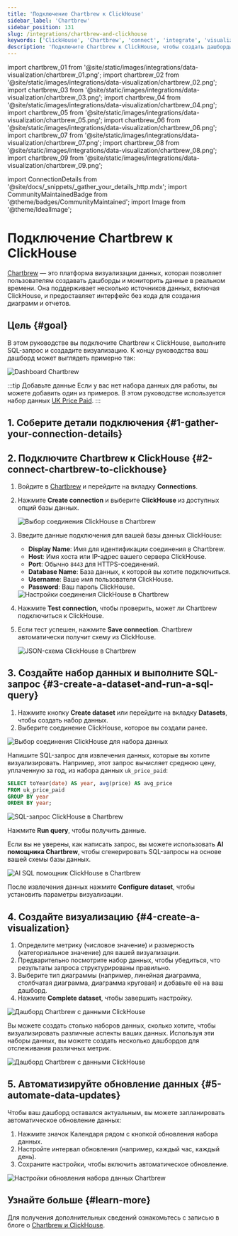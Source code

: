 ```yaml
---
title: 'Подключение Chartbrew к ClickHouse'
sidebar_label: 'Chartbrew'
sidebar_position: 131
slug: /integrations/chartbrew-and-clickhouse
keywords: ['ClickHouse', 'Chartbrew', 'connect', 'integrate', 'visualization']
description: 'Подключите Chartbrew к ClickHouse, чтобы создать дашборды и отчеты для клиентов в реальном времени.'
---
```


import chartbrew_01 from '@site/static/images/integrations/data-visualization/chartbrew_01.png';
import chartbrew_02 from '@site/static/images/integrations/data-visualization/chartbrew_02.png';
import chartbrew_03 from '@site/static/images/integrations/data-visualization/chartbrew_03.png';
import chartbrew_04 from '@site/static/images/integrations/data-visualization/chartbrew_04.png';
import chartbrew_05 from '@site/static/images/integrations/data-visualization/chartbrew_05.png';
import chartbrew_06 from '@site/static/images/integrations/data-visualization/chartbrew_06.png';
import chartbrew_07 from '@site/static/images/integrations/data-visualization/chartbrew_07.png';
import chartbrew_08 from '@site/static/images/integrations/data-visualization/chartbrew_08.png';
import chartbrew_09 from '@site/static/images/integrations/data-visualization/chartbrew_09.png';

import ConnectionDetails from '@site/docs/_snippets/_gather_your_details_http.mdx';
import CommunityMaintainedBadge from '@theme/badges/CommunityMaintained';
import Image from '@theme/IdealImage';


# Подключение Chartbrew к ClickHouse

<CommunityMaintainedBadge/>

[Chartbrew](https://chartbrew.com) — это платформа визуализации данных, которая позволяет пользователям создавать дашборды и мониторить данные в реальном времени. Она поддерживает несколько источников данных, включая ClickHouse, и предоставляет интерфейс без кода для создания диаграмм и отчетов.

## Цель {#goal}

В этом руководстве вы подключите Chartbrew к ClickHouse, выполните SQL-запрос и создадите визуализацию. К концу руководства ваш дашборд может выглядеть примерно так:

<Image img={chartbrew_01} size="lg" alt="Dashboard Chartbrew" />

:::tip Добавьте данные
Если у вас нет набора данных для работы, вы можете добавить один из примеров. В этом руководстве используется набор данных [UK Price Paid](/getting-started/example-datasets/uk-price-paid.md).
:::

## 1. Соберите детали подключения {#1-gather-your-connection-details}

<ConnectionDetails />

## 2. Подключите Chartbrew к ClickHouse {#2-connect-chartbrew-to-clickhouse}

1. Войдите в [Chartbrew](https://chartbrew.com/login) и перейдите на вкладку **Connections**.
2. Нажмите **Create connection** и выберите **ClickHouse** из доступных опций базы данных.

   <Image img={chartbrew_02} size="lg" alt="Выбор соединения ClickHouse в Chartbrew" />

3. Введите данные подключения для вашей базы данных ClickHouse:

   - **Display Name**: Имя для идентификации соединения в Chartbrew.
   - **Host**: Имя хоста или IP-адрес вашего сервера ClickHouse.
   - **Port**: Обычно `8443` для HTTPS-соединений.
   - **Database Name**: База данных, к которой вы хотите подключиться.
   - **Username**: Ваше имя пользователя ClickHouse.
   - **Password**: Ваш пароль ClickHouse.

   <Image img={chartbrew_03} size="lg" alt="Настройки соединения ClickHouse в Chartbrew" />

4. Нажмите **Test connection**, чтобы проверить, может ли Chartbrew подключиться к ClickHouse.
5. Если тест успешен, нажмите **Save connection**. Chartbrew автоматически получит схему из ClickHouse.

   <Image img={chartbrew_04} size="lg" alt="JSON-схема ClickHouse в Chartbrew" />

## 3. Создайте набор данных и выполните SQL-запрос {#3-create-a-dataset-and-run-a-sql-query}

  1. Нажмите кнопку **Create dataset** или перейдите на вкладку **Datasets**, чтобы создать набор данных.
  2. Выберите соединение ClickHouse, которое вы создали ранее.

  <Image img={chartbrew_05} size="lg" alt="Выбор соединения ClickHouse для набора данных" />

  Напишите SQL-запрос для извлечения данных, которые вы хотите визуализировать. Например, этот запрос вычисляет среднюю цену, уплаченную за год, из набора данных `uk_price_paid`:

  ```sql
  SELECT toYear(date) AS year, avg(price) AS avg_price
  FROM uk_price_paid
  GROUP BY year
  ORDER BY year;
  ```

  <Image img={chartbrew_07} size="lg" alt="SQL-запрос ClickHouse в Chartbrew" />

  Нажмите **Run query**, чтобы получить данные.

  Если вы не уверены, как написать запрос, вы можете использовать **AI помощника Chartbrew**, чтобы сгенерировать SQL-запросы на основе вашей схемы базы данных.

<Image img={chartbrew_06} size="lg" alt="AI SQL помощник ClickHouse в Chartbrew" />

После извлечения данных нажмите **Configure dataset**, чтобы установить параметры визуализации.

## 4. Создайте визуализацию {#4-create-a-visualization}
   
  1. Определите метрику (числовое значение) и размерность (категориальное значение) для вашей визуализации.
  2. Предварительно посмотрите набор данных, чтобы убедиться, что результаты запроса структурированы правильно.
  3. Выберите тип диаграммы (например, линейная диаграмма, столбчатая диаграмма, диаграмма круговая) и добавьте её на ваш дашборд.
  4. Нажмите **Complete dataset**, чтобы завершить настройку.

  <Image img={chartbrew_08} size="lg" alt="Дашборд Chartbrew с данными ClickHouse" />

  Вы можете создать столько наборов данных, сколько хотите, чтобы визуализировать различные аспекты ваших данных. Используя эти наборы данных, вы можете создать несколько дашбордов для отслеживания различных метрик.

  <Image img={chartbrew_01} size="lg" alt="Дашборд Chartbrew с данными ClickHouse" />

## 5. Автоматизируйте обновление данных {#5-automate-data-updates}
   
  Чтобы ваш дашборд оставался актуальным, вы можете запланировать автоматическое обновление данных:

  1. Нажмите значок Календаря рядом с кнопкой обновления набора данных.
  2. Настройте интервал обновления (например, каждый час, каждый день).
  3. Сохраните настройки, чтобы включить автоматическое обновление.

  <Image img={chartbrew_09} size="lg" alt="Настройки обновления набора данных Chartbrew" />

## Узнайте больше {#learn-more}

Для получения дополнительных сведений ознакомьтесь с записью в блоге о [Chartbrew и ClickHouse](https://chartbrew.com/blog/visualizing-clickhouse-data-with-chartbrew-a-step-by-step-guide/).

